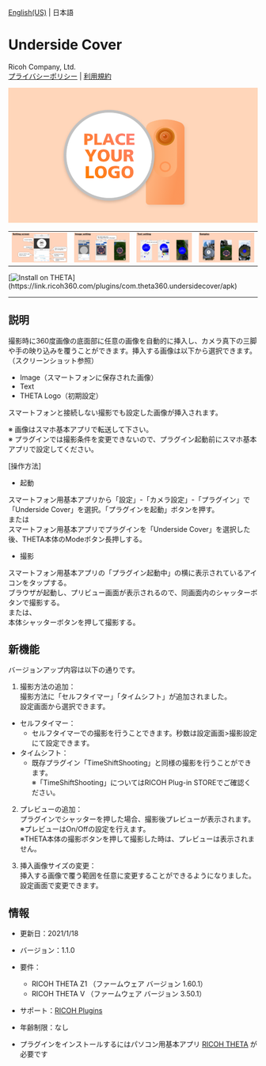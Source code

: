 [English(US)](README.md) | 日本語

# Underside Cover
Ricoh Company, Ltd.  
[プライバシーポリシー](../../README.ja.md#%E3%83%97%E3%83%A9%E3%82%A4%E3%83%90%E3%82%B7%E3%83%BC%E3%83%9D%E3%83%AA%E3%82%B7%E3%83%BC) | [利用規約](../../README.ja.md#%E5%88%A9%E7%94%A8%E8%A6%8F%E7%B4%84)

<div align="center">
 <img src="1.png">

 <table>
  <tr>
   <td><img src="2.png"></td>
   <td><img src="3.png"></td>
   <td><img src="4.png"></td>
   <td><img src="5.png"></td>
  </tr>
 </table>
</div>

[![Install on THETA](https://assets.ricoh360.com/image/upload/v1/front/theta/install-button.svg?)](https://link.ricoh360.com/plugins/com.theta360.undersidecover/apk)

***

## 説明
撮影時に360度画像の底面部に任意の画像を自動的に挿入し、カメラ真下の三脚や手の映り込みを覆うことができます。挿入する画像は以下から選択できます。（スクリーンショット参照）
- Image（スマートフォンに保存された画像）
- Text
- THETA Logo（初期設定）

スマートフォンと接続しない撮影でも設定した画像が挿入されます。  

※ 画像はスマホ基本アプリで転送して下さい。  
※ プラグインでは撮影条件を変更できないので、プラグイン起動前にスマホ基本アプリで設定してください。  


[操作方法]  

- 起動  

スマートフォン用基本アプリから「設定」-「カメラ設定」-「プラグイン」で「Underside Cover」を選択。「プラグインを起動」ボタンを押す。  
または  
スマートフォン用基本アプリでプラグインを「Underside Cover」を選択した後、THETA本体のModeボタン長押しする。  

- 撮影  

スマートフォン用基本アプリの「プラグイン起動中」の横に表示されているアイコンをタップする。  
ブラウザが起動し、プリビュー画面が表示されるので、同画面内のシャッターボタンで撮影する。  
または、  
本体シャッターボタンを押して撮影する。  

## 新機能
バージョンアップ内容は以下の通りです。
1. 撮影方法の追加：  
撮影方法に「セルフタイマー」「タイムシフト」が追加されました。  
設定画面から選択できます。  
  - セルフタイマー：
    - セルフタイマーでの撮影を行うことできます。秒数は設定画面>撮影設定にて設定できます。
  - タイムシフト：
    - 既存プラグイン「TimeShiftShooting」と同様の撮影を行うことができます。  
    ※「TimeShiftShooting」についてはRICOH Plug-in STOREでご確認ください。

2. プレビューの追加：  
プラグインでシャッターを押した場合、撮影後プレビューが表示されます。  
※プレビューはOn/Offの設定を行えます。  
※THETA本体の撮影ボタンを押して撮影した時は、プレビューは表示されません。  

3. 挿入画像サイズの変更：  
挿入する画像で覆う範囲を任意に変更することができるようになりました。設定画面で変更できます。  

## 情報
  * 更新日：2021/1/18
  * バージョン：1.1.0
  * 要件：
    * RICOH THETA Z1 （ファームウェア バージョン 1.60.1）
    * RICOH THETA V （ファームウェア バージョン 3.50.1）
  * サポート：[RICOH Plugins](https://support.theta360.com/ja/)
  * 年齢制限：なし

* プラグインをインストールするにはパソコン用基本アプリ [RICOH THETA](https://theta360.com/ja/about/application/pc.html#app-detail-01) が必要です
